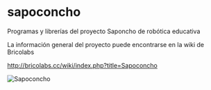 # sapoconcho
Programas y librerías del proyecto Saponcho de robótica educativa

La información general del proyecto puede encontrarse en la wiki de Bricolabs

http://bricolabs.cc/wiki/index.php?title=Sapoconcho

![Sapoconcho](https://github.com/fstdp/sapoconcho/blob/master/Sapoconcho_assy_800.jpg "Montaje")
